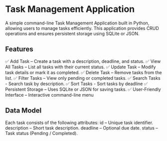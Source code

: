 # Task Management Application
A simple command-line Task Management Application built in Python, allowing users to manage tasks efficiently. This application provides CRUD operations and ensures persistent storage using SQLite or JSON.

##  Features
✅ Add Task – Create a task with a description, deadline, and status.
✅ View All Tasks – List all tasks with their current status.
✅ Update Task – Modify task details or mark it as completed.
✅ Delete Task – Remove tasks from the list.
✅ Filter Tasks – View only pending or completed tasks.
✅ Search Tasks - Search task by description.
✅ Sort Tasks - Sort tasks by deadline
✅ Persistent Storage – Uses SQLite or JSON for saving tasks.
✅ User-Friendly Interface – Interactive command-line menu

## Data Model
Each task consists of the following attributes:
id – Unique task identifier.
description – Short task description.
deadline – Optional due date.
status – Task status (Pending / Completed).


